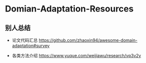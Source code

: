 # Domian-Adaptation-Resources

## 别人总结

- 论文代码汇总 https://github.com/zhaoxin94/awesome-domain-adaptation#survey

- 各类方法介绍 https://www.yuque.com/weijiawu/research/vp3v2y
